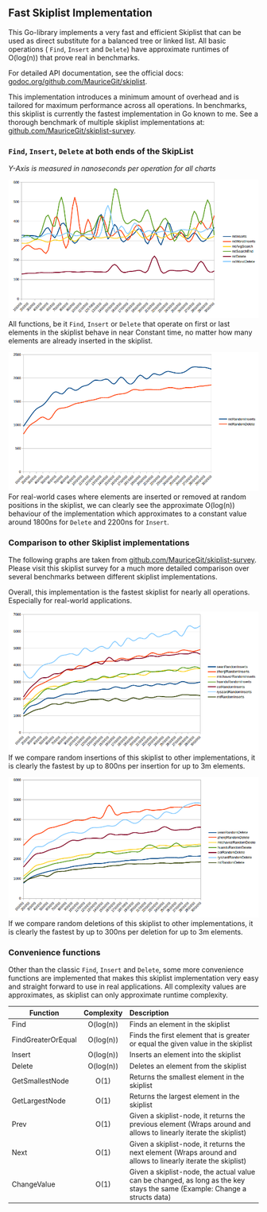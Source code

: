## Fast Skiplist Implementation

This Go-library implements a very fast and efficient Skiplist that can be used as direct substitute for a balanced tree or linked list.
All basic operations ( `Find`, `Insert` and `Delete`) have approximate runtimes of O(log(n)) that prove real in benchmarks.

For detailed API documentation, see the official docs: [godoc.org/github.com/MauriceGit/skiplist](https://godoc.org/github.com/MauriceGit/skiplist).

This implementation introduces a minimum amount of overhead and is tailored for maximum performance across all operations.
In benchmarks, this skiplist is currently the fastest implementation in Go known to me.
See a thorough benchmark of multiple skiplist implementations at: [github.com/MauriceGit/skiplist-survey](https://github.com/MauriceGit/skiplist-survey).

### `Find`, `Insert`, `Delete` at both ends of the SkipList

*Y-Axis is measured in nanoseconds per operation for all charts*

![Find, Insert, Delete](graphs/allFunctions.png)
All functions, be it `Find`, `Insert` or `Delete` that operate on first or last elements in the skiplist behave in near Constant time, no matter how many
elements are already inserted in the skiplist.

![Random insert, random delete](graphs/randomFunctions.png)
For real-world cases where elements are inserted or removed at random positions in the skiplist, we can clearly see the approximate O(log(n)) behaviour of the
implementation which approximates to a constant value around 1800ns for `Delete` and 2200ns for `Insert`.

### Comparison to other Skiplist implementations

The following graphs are taken from [github.com/MauriceGit/skiplist-survey](https://github.com/MauriceGit/skiplist-survey). Please visit this skiplist survey for
a much more detailed comparison over several benchmarks between different skiplist implementations.

Overall, this implementation is the fastest skiplist for nearly all operations. Especially for real-world applications.

![Random insert](graphs/randomInserts.png)
If we compare random insertions of this skiplist to other implementations, it is clearly the fastest by up to 800ns per insertion for up to 3m elements.

![Random delete](graphs/randomDelete.png)
If we compare random deletions of this skiplist to other implementations, it is clearly the fastest by up to 300ns per deletion for up to 3m elements.

### Convenience functions

Other than the classic `Find`, `Insert` and `Delete`, some more convenience functions are implemented that makes this skiplist implementation very easy and straight forward to use
in real applications. All complexity values are approximates, as skiplist can only approximate runtime complexity.

| Function        | Complexity           | Description  |
| ------------- |:-------------:|:-----|
| Find | O(log(n)) | Finds an element in the skiplist |
| FindGreaterOrEqual | O(log(n)) | Finds the first element that is greater or equal the given value in the skiplist |
| Insert | O(log(n)) | Inserts an element into the skiplist |
| Delete | O(log(n)) | Deletes an element from the skiplist |
| GetSmallestNode | O(1) | Returns the smallest element in the skiplist |
| GetLargestNode | O(1) | Returns the largest element in the skiplist |
| Prev | O(1) | Given a skiplist-node, it returns the previous element (Wraps around and allows to linearly iterate the skiplist) |
| Next | O(1) | Given a skiplist-node, it returns the next element (Wraps around and allows to linearly iterate the skiplist) |
| ChangeValue | O(1) | Given a skiplist-node, the actual value can be changed, as long as the key stays the same (Example: Change a structs data) |
